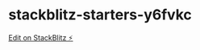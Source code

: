 # stackblitz-starters-y6fvkc

[Edit on StackBlitz ⚡️](https://stackblitz.com/edit/stackblitz-starters-y6fvkc)